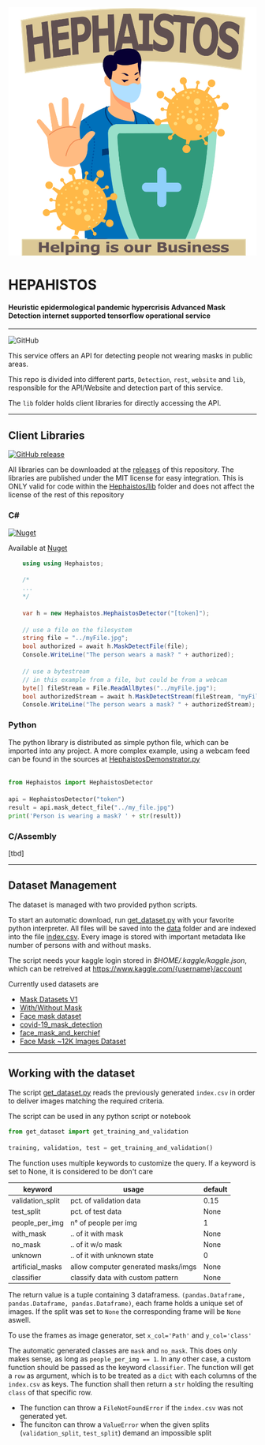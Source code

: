 ![LOGO](https://raw.githubusercontent.com/Mayerch1/Applied-AI-Technologies/master/Hephaistos/res/logo.png)

# HEPAHISTOS
#### Heuristic epidermological pandemic hypercrisis Advanced Mask Detection internet supported tensorflow operational service

---

![GitHub](https://img.shields.io/github/license/mayerch1/Applied-AI-Technologies)

This service offers an API for detecting people not wearing masks in public areas.

This repo is divided into different parts, `Detection`, `rest`, `website` and ```lib```, responsible for the API/Website and detection part of this service.

The `lib` folder holds client libraries for directly accessing the API.

---

## Client Libraries

[![GitHub release](https://img.shields.io/github/release/mayerch1/Applied-AI-Technologies)](https://github.com/mayerch1/Applied-AI-Technologies/releases/latest)

All libraries can be downloaded at the [releases](https://github.com/mayerch1/Applied-AI-Technologies/releases/latest) of this repository.
The libraries are published under the MIT license for easy integration. This is ONLY valid for code within the [Hephaistos/lib](lib) folder and does not affect the license of the rest of this repository


### C#

[![Nuget](https://img.shields.io/nuget/v/Hephaistos)](https://www.nuget.org/packages/Hephaistos/)

Available at [Nuget](https://www.nuget.org/packages/Hephaistos/)

```c#
    using using Hephaistos;

    /*
    ...
    */

    var h = new Hephaistos.HephaistosDetector("[token]");

    // use a file on the filesystem
    string file = "../myFile.jpg";
    bool authorized = await h.MaskDetectFile(file);
    Console.WriteLine("The person wears a mask? " + authorized);

    // use a bytestream
    // in this example from a file, but could be from a webcam
    byte[] fileStream = File.ReadAllBytes("../myFile.jpg");
    bool authorizedStream = await h.MaskDetectStream(fileStream, "myFile.jpg");
    Console.WriteLine("The person wears a mask? " + authorizedStream);
```


### Python

The python library is distributed as simple python file, which can be imported into any project.
A more complex example, using a webcam feed can be found in the sources at [HephaistosDemonstrator.py](lib/Python/HephaistosDemonstrator.py)

```python

from Hephaistos import HephaistosDetector

api = HephaistosDetector("token")
result = api.mask_detect_file("../my_file.jpg")
print('Person is wearing a mask? ' + str(result))

```


### C/Assembly

[tbd]


---

## Dataset Management

The dataset is managed with two provided python scripts.

To start an automatic download, run [get_dataset.py](Detection/get_dataset.py) with your favorite python interpreter. All files will be saved into the [data](Detection/data) folder and are indexed into the file [index.csv](Detection/index.csv). Every image is stored with important metadata like number of persons with and without masks.

The script needs your kaggle login stored in _$HOME/.kaggle/kaggle.json_, which can be retreived at https://www.kaggle.com/{username}/account



Currently used datasets are
* [Mask Datasets V1](https://www.kaggle.com/ahmetfurkandemr/mask-datasets-v1)
* [With/Without Mask](https://www.kaggle.com/niharika41298/withwithout-mask)
* [Face mask dataset](https://www.kaggle.com/shreyashwaghe/face-mask-dataset)
* [covid-19_mask_detection](https://www.kaggle.com/omkar1008/covid19-mask-detection)
* [face_mask_and_kerchief](https://www.kaggle.com/kiranbeethoju/face-mask-and-kerchief)
* [Face Mask ~12K Images Dataset](https://www.kaggle.com/ashishjangra27/face-mask-12k-images-dataset)


---

## Working with the dataset

The script [get_dataset.py](Detection/get_dataset.py) reads the previously generated ```index.csv``` in order to deliver images matching the required criteria.

The script can be used in any python script or notebook

```python 
from get_dataset import get_training_and_validation

training, validation, test = get_training_and_validation()
```

The function uses multiple keywords to customize the query. 
If a keyword is set to None, it is considered to be don't care

| keyword           | usage                                 | default |
|---------          |-------                                |---------|
| validation_split  | pct. of validation data               | 0.15    |
| test_split        | pct. of test data                     | None    |
| people_per_img    | n° of people per img                  | 1       |
| with_mask         | .. of it with mask                    | None    |
| no_mask           | .. of it w/o mask                     | None    |
| unknown           | .. of it with unknown state           | 0       |
| artificial_masks  | allow computer generated masks/imgs   | None    |
| classifier        | classify data with custom pattern     | None    |


The return value is a tuple containing 3 dataframess. 
```(pandas.Dataframe, pandas.Dataframe, pandas.Dataframe)```, each frame holds a unique set of images. If the split was set to `None` the corresponding frame will be `None` aswell.

To use the frames as image generator, set `x_col='Path'` and `y_col='class'`


The automatic generated classes are ```mask``` and ```no_mask```. This does only makes sense, as long as ```people_per_img == 1```. In any other case, a custom function should be passed as the keyword  ```classifier```. The function will get a `row` as argument, which is to be treated as a `dict` with each columns of the ```index.csv``` as keys. The function shall then return a `str` holding the resulting `class` of that specific row.


* The function can throw a ```FileNotFoundError``` if the `index.csv` was not generated yet.
* The funciton can throw a ```ValueError``` when the given splits (`validation_split`, `test_split`) demand an impossible split







